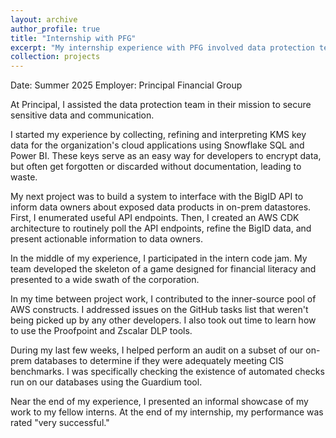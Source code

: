 ```yaml
---
layout: archive
author_profile: true
title: "Internship with PFG"
excerpt: "My internship experience with PFG involved data protection technologies across the technical spectrum<br/><img src='/images/puzzle.png'>"
collection: projects
---
```


Date: Summer 2025
Employer: Principal Financial Group

At Principal, I assisted the data protection team in their mission to secure sensitive data and communication. 

I started my experience by collecting, refining and interpreting KMS key data for the organization's cloud applications using Snowflake SQL and Power BI. These keys serve as an easy way for developers to encrypt data, but often get forgotten or discarded without documentation, leading to waste.

My next project was to build a system to interface with the BigID API to inform data owners about exposed data products in on-prem datastores. First, I enumerated useful API endpoints. Then, I created an AWS CDK architecture to routinely poll the API endpoints, refine the BigID data, and present actionable information to data owners.

In the middle of my experience, I participated in the intern code jam. My team developed the skeleton of a game designed for financial literacy and presented to a wide swath of the corporation.

In my time between project work, I contributed to the inner-source pool of AWS constructs. I addressed issues on the GitHub tasks list that weren't being picked up by any other developers. I also took out time to learn how to use the Proofpoint and Zscalar DLP tools.

During my last few weeks, I helped perform an audit on a subset of our on-prem databases to determine if they were adequately meeting CIS benchmarks. I was specifically checking the existence of automated checks run on our databases using the Guardium tool.

Near the end of my experience, I presented an informal showcase of my work to my fellow interns. At the end of my internship, my performance was rated "very successful."
